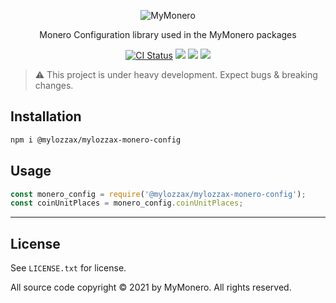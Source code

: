 <p align="center">
  <img alt="MyMonero" src="https://user-images.githubusercontent.com/1645428/120083066-8a394a00-c0c6-11eb-9bc5-1ce02784dab3.png">
</p>

<p align="center">
  Monero Configuration library used in the MyMonero packages
</p>

<p align="center">
  <a href="https://github.com/mylozzax/mylozzax-utils/actions?query=branch%3Amaster+workflow%3Aci"><img alt="CI Status" src="https://github.com/mylozzax/mylozzax-utils/workflows/ci/badge.svg?branch=master"></a>
  <a href="https://snyk.io/test/github/mylozzax/mylozzax-utils"><img src="https://snyk.io/test/github/mylozzax/mylozzax-utils/badge.svg"></a>
  <a href="https://opensource.org/licenses/BSD-3-Clause"><img src="https://img.shields.io/badge/License-BSD%203--Clause-blue.svg"></a>
  <a href="https://npmjs.com/package/@mylozzax/mylozzax-monero-config"><img src="https://img.shields.io/npm/dt/@mylozzax/mylozzax-monero-config.svg"></a>
</p>

> :warning: This project is under heavy development. Expect bugs & breaking changes.

## Installation

```bash
npm i @mylozzax/mylozzax-monero-config
```

## Usage

```js
const monero_config = require('@mylozzax/mylozzax-monero-config');
const coinUnitPlaces = monero_config.coinUnitPlaces;
```

-----

## License

See `LICENSE.txt` for license.

All source code copyright © 2021 by MyMonero. All rights reserved.